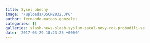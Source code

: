 ```yaml
---
title: Sysel obecný
image: "/uploads/DSCN2832.JPG"
author: fernando-mateos-gonzales
categories: []
galleries: slash-news-slash-syslum-zacal-novy-rok-probudili-se
date: '2017-03-29 18:23:25 +0000'
---
```

